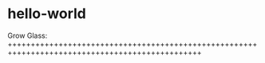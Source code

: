 # hello-world
Grow Glass:  
++++++++++++++++++++++++++++++++++++++++++++++++++++++++++++++++++++++++++++++++++++++++++++++++